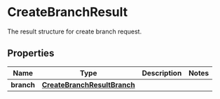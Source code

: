 

# CreateBranchResult

 The result structure for create branch request. 

## Properties

| Name | Type | Description | Notes |
|------------ | ------------- | ------------- | -------------|
|**branch** | [**CreateBranchResultBranch**](CreateBranchResultBranch.md) |  |  |



